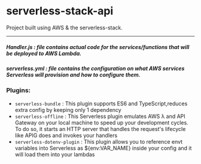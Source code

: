 # serverless-stack-api
Project built using AWS &amp; the serverless-stack.

--- 

##### Handler.js : file contains actual code for the services/functions that will be deployed to AWS Lambda.
##### serverless.yml : file contains the configuration on what AWS services Serverless will provision and how to configure them.

### Plugins:
- `serverless-bundle`  : This plugin supports ES6 and TypeScript,reduces extra config by keeping only 1 dependency
- `serverless-offline` : This Serverless plugin emulates AWS λ and API Gateway on your local machine to speed up your development cycles. To do so, it starts an HTTP server that handles the request's lifecycle like APIG does and invokes your handlers
- `serverless-dotenv-plugin` : This plugin allows you to reference envt variables into Serverless as ${env:VAR_NAME} inside your config and it will load them into your lambdas

